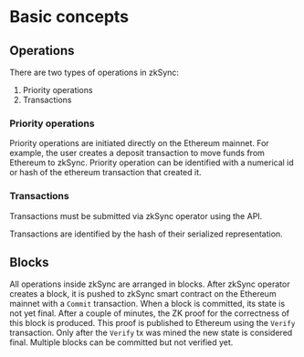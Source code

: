 # Basic concepts

## Operations

There are two types of operations in zkSync:

1. Priority operations
2. Transactions

### Priority operations

Priority operations are initiated directly on the Ethereum mainnet. For example, the user creates a deposit transaction to move funds from Ethereum to zkSync. Priority operation can be identified with a numerical id or hash of the ethereum transaction that created it.

### Transactions

Transactions must be submitted via zkSync operator using the API. 

Transactions are identified by the hash of their serialized representation.

## Blocks

All operations inside zkSync are arranged in blocks. After zkSync operator creates a block, it is pushed to zkSync smart contract on the Ethereum mainnet with a `Commit` transaction. When a block is committed, its state is not yet final. After a couple of minutes, the ZK proof for the correctness of this block is produced. This proof is published to Ethereum using the `Verify` transaction. Only after the `Verify` tx was mined the new state is considered final. Multiple blocks can be committed but not verified yet.
